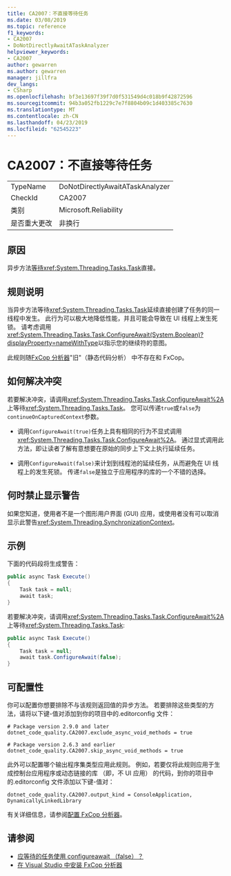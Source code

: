 ```yaml
---
title: CA2007：不直接等待任务
ms.date: 03/08/2019
ms.topic: reference
f1_keywords:
- CA2007
- DoNotDirectlyAwaitATaskAnalyzer
helpviewer_keywords:
- CA2007
author: gewarren
ms.author: gewarren
manager: jillfra
dev_langs:
- CSharp
ms.openlocfilehash: bf3e13697f39f7d0f531549d4c018b9f42872596
ms.sourcegitcommit: 94b3a052fb1229c7e7f8804b09c1d403385c7630
ms.translationtype: MT
ms.contentlocale: zh-CN
ms.lasthandoff: 04/23/2019
ms.locfileid: "62545223"
---
```

# <a name="ca2007-do-not-directly-await-a-task"></a>CA2007：不直接等待任务

|||
|-|-|
|TypeName|DoNotDirectlyAwaitATaskAnalyzer|
|CheckId|CA2007|
|类别|Microsoft.Reliability|
|是否重大更改|非换行|

## <a name="cause"></a>原因

异步方法[等待](/dotnet/csharp/language-reference/keywords/await)<xref:System.Threading.Tasks.Task>直接。

## <a name="rule-description"></a>规则说明

当异步方法等待<xref:System.Threading.Tasks.Task>延续直接创建了任务的同一线程中发生。 此行为可以极大地降低性能，并且可能会导致在 UI 线程上发生死锁。 请考虑调用<xref:System.Threading.Tasks.Task.ConfigureAwait(System.Boolean)?displayProperty=nameWithType>以指示您的继续符的意图。

此规则随[FxCop 分析器](install-fxcop-analyzers.md)"旧"（静态代码分析） 中不存在和 FxCop。

## <a name="how-to-fix-violations"></a>如何解决冲突

若要解决冲突，请调用<xref:System.Threading.Tasks.Task.ConfigureAwait%2A>上等待<xref:System.Threading.Tasks.Task>。 您可以传递`true`或`false`为`continueOnCapturedContext`参数。

- 调用`ConfigureAwait(true)`任务上具有相同的行为不显式调用<xref:System.Threading.Tasks.Task.ConfigureAwait%2A>。 通过显式调用此方法，即让读者了解有意想要在原始的同步上下文上执行延续任务。

- 调用`ConfigureAwait(false)`来计划到线程池的延续任务，从而避免在 UI 线程上的发生死锁。 传递`false`是独立于应用程序的库的一个不错的选择。

## <a name="when-to-suppress-warnings"></a>何时禁止显示警告

如果您知道，使用者不是一个图形用户界面 (GUI) 应用，或使用者没有可以取消显示此警告<xref:System.Threading.SynchronizationContext>。

## <a name="example"></a>示例

下面的代码段将生成警告：

```csharp
public async Task Execute()
{
    Task task = null;
    await task;
}
```

若要解决冲突，请调用<xref:System.Threading.Tasks.Task.ConfigureAwait%2A>上等待<xref:System.Threading.Tasks.Task>:

```csharp
public async Task Execute()
{
    Task task = null;
    await task.ConfigureAwait(false);
}
```

## <a name="configurability"></a>可配置性

你可以配置你想要排除不与该规则返回值的异步方法。 若要排除这些类型的方法，请将以下键-值对添加到你的项目中的.editorconfig 文件：

```
# Package version 2.9.0 and later
dotnet_code_quality.CA2007.exclude_async_void_methods = true

# Package version 2.6.3 and earlier
dotnet_code_quality.CA2007.skip_async_void_methods = true
```

此外可以配置哪个输出程序集类型应用此规则。 例如，若要仅将此规则应用于生成控制台应用程序或动态链接的库 （即，不 UI 应用） 的代码，到你的项目中的.editorconfig 文件添加以下键-值对：

```
dotnet_code_quality.CA2007.output_kind = ConsoleApplication, DynamicallyLinkedLibrary
```

有关详细信息，请参阅[配置 FxCop 分析器](configure-fxcop-analyzers.md)。

## <a name="see-also"></a>请参阅

- [应等待的任务使用 configureawait （false）？](https://github.com/Microsoft/vs-threading/blob/master/doc/cookbook_vs.md#should-i-await-a-task-with-configureawaitfalse)
- [在 Visual Studio 中安装 FxCop 分析器](install-fxcop-analyzers.md)